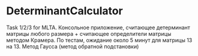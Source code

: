 ﻿# DeterminantCalculator
Task 1/2/3 for MLTA.
Консольное приложение, считающее детерминант матрицы любого размера + считающее определители матрицы методом Крамера.
По тестам, ожидание около 5 минут для матрицы 13 на 13.
Метод Гаусса (метод обратной подстановки)
